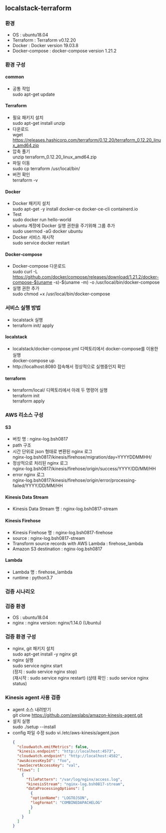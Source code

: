 ## localstack-terraform 
### 환경
 - OS : ubuntu18.04
 - Terraform : Terraform v0.12.20
 - Docker : Docker version 19.03.8
 - Docker-compose : docker-compose version 1.21.2
 
### 환경 구성
#### common
 - 공통 작업</br>
    sudo apt-get update
    
#### Terraform
 - 필요 패키지 설치</br>
   sudo apt-get install unzip
 - 다운로드</br>
    wget https://releases.hashicorp.com/terraform/0.12.20/terraform_0.12.20_linux_amd64.zip
 - 압축 풀기</br>
    unzip terraform_0.12.20_linux_amd64.zip
 - 파일 이동</br>
    sudo cp terraform /usr/local/bin/
 - 버전 확인</br>
    terraform -v

#### Docker
 - Docker 패키지 설치</br>
    sudo apt-get -y install docker-ce docker-ce-cli containerd.io
 - Test</br>
    sudo docker run hello-world
 - ubuntu 계정에 Docker 실행 권한을 주기위해 그룹 추가</br>
    sudo usermod -aG docker ubuntu
 - Docker 서비스 재시작</br>
    sudo service docker restart
  
#### Docker-compose
 - Docker-compose 다운로드</br>
    sudo curl -L https://github.com/docker/compose/releases/download/1.21.2/docker-compose-$(uname -s)-$(uname -m) -o /usr/local/bin/docker-compose
 - 실행 권한 추가</br>
    sudo chmod +x /usr/local/bin/docker-compose

 
 
### 서비스 실행 방법
 - localstack 실행
 - terraform init/ apply

#### localstack
 - localstack/docker-compose.yml 디렉토리에서 docker-compose를 이용한 실행</br>
    docker-compose up
 - http://localhost:8080 접속해서 정상적으로 실행중인지 확인

#### terraform 
 - terraform/local/ 디렉토리에서 아래 두 명령어 실행</br>
    terraform init</br>
    terraform apply</br>


### AWS 리소스 구성
#### S3
 - 버킷 명 : nginx-log.bsh0817
 - path 구조
  - 시간 단위로 json 형태로 변환된 nginx 로그</br>
      nginx-log.bsh0817/kinesis/firehose/migration/day=YYYYDDMMHH/</br>
  - 정상적으로 처리된 nginx 로그</br>
      nginx-log.bsh0817/kinesis/firehose/origin/success/YYYY/DD/MM/HH</br>
  - error nginx 로그</br>
      nginx-log.bsh0817/kinesis/firehose/origin/error/processing-failed/YYYY/DD/MM/HH
 
#### Kinesis Data Stream
 - Kinesis Data Stream 명 : nginx-log.bsh0817-stream</br>
 
#### Kinesis Firehose
 - Kinesis Firehose 명 : nginx-log.bsh0817-firehose</br>
 - source : nginx-log.bsh0817-stream</br>
 - Transform source records with AWS Lambda : firehose_lambda</br>
 - Amazon S3 destination : nginx-log.bsh0817</br>
     
#### Lambda
 - Lambda 명 : firehose_lambda</br>
 - runtime : python3.7</br>



### 검증 시나리오

### 검증 환경
 - OS : ubuntu18.04
 - nginx : nginx version: nginx/1.14.0 (Ubuntu)
### 검증 환경 구성
 - nginx, git 패키지 설치</br>
    sudo apt-get install -y nginx git
 - nginx 실행</br>
    sudo service nginx start</br>
    (정지 : sudo service nginx stop)</br>
    (재시작 : sudo service nginx restart)
    (상태 확인 : sudo service nginx status)
 
### Kinesis agent 사용 검증
 - agent 소스 내려받기</br>
    git clone https://github.com/awslabs/amazon-kinesis-agent.git
 - 설치 실행</br>
    sudo ./setup --install
 - config 파일 수정
    sudo vi /etc/aws-kinesis/agent.json
	```json
	{
	  "cloudwatch.emitMetrics": false,
	  "kinesis.endpoint": "http://localhost:4573",
	  "cloudwatch.endpoint": "http://localhost:4582",
	  "awsAccessKeyId": "foo",
	  "awsSecretAccessKey": "val",
	  "flows": [
	    {
	      "filePattern": "/var/log/nginx/access.log",
	      "kinesisStream": "nginx-log.bsh0817-stream",
	      "dataProcessingOptions": [
		    {
			"optionName": "LOGTOJSON",
			"logFormat": "COMBINEDAPACHELOG"
		    }
	       ]
	    }
	  ]
	}
	```
